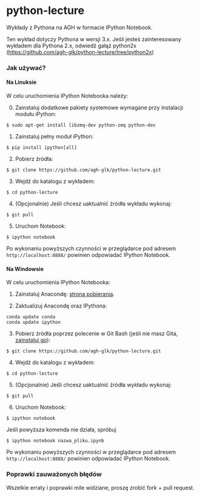 python-lecture
==============

Wykłady z Pythona na AGH w formacie IPython Notebook.

Ten wykład dotyczy Pythona w wersji 3.x.
Jeśli jesteś zainteresowany wykładem dla Pythona 2.x, odwiedź gałąź python2x (https://github.com/agh-glk/python-lecture/tree/python2x)

### Jak używać?

#### Na Linuksie

W celu uruchomienia IPython Notebooka należy:

0. Zainstaluj dodatkowe pakiety systemowe wymagane przy instalacji modułu iPython:
  
  ```
  $ sudo apt-get install libzmq-dev python-zmq python-dev
  ```

1. Zainstaluj pełny moduł iPython:

  ```
  $ pip install ipython[all]
  ```

2. Pobierz źródła:

  ```
  $ git clone https://github.com/agh-glk/python-lecture.git
  ```
  
3. Wejdź do katalogu z wykładem:

  ```
  $ cd python-lecture
  ```

4. (Opcjonalnie) Jeśli chcesz uaktualnić źródła wykładu wykonaj:

  ```
  $ git pull
  ```

5. Uruchom Notebook:

  ```
  $ ipython notebook
  ```
  
Po wykonaniu powyższych czynności w przeglądarce pod adresem `http://localhost:8888/` powinien odpowiadać IPython Notebook.


#### Na Windowsie

W celu uruchomienia IPython Notebooka:

1. Zainstaluj Anacondę: [strona pobierania](http://continuum.io/downloads).

2. Zaktualizuj Anacondę oraz IPythona:

  ```
  conda update conda
  conda update ipython
  ```

3. Pobierz źródła poprzez polecenie w Git Bash (jeśli nie masz Gita, [zainstaluj go](http://git-scm.com/download/win)):

  ```
  $ git clone https://github.com/agh-glk/python-lecture.git
  ```
4. Wejdź do katalogu z wykładem:

  ```
  $ cd python-lecture
  ```
    
5. (Opcjonalnie) Jeśli chcesz uaktualnić źródła wykładu wykonaj:

  ```
  $ git pull
  ```

6. Uruchom Notebook:

  ```
  $ ipython notebook
  ```

Jeśli powyższa komenda nie działa, spróbuj

  ```
  $ ipython notebook nazwa_pliku.ipynb
  ```
  
Po wykonaniu powyższych czynności w przeglądarce pod adresem `http://localhost:8888/` powinien odpowiadać IPython Notebook.



### Poprawki zauważonych błędów

Wszelkie erraty i poprawki mile widziane, proszę zrobić fork + pull request. 
